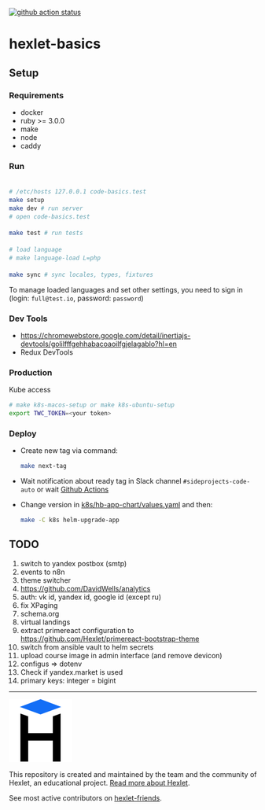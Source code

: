 [![github action status](https://github.com/hexlet-basics/hexlet-basics/workflows/push/badge.svg)](https://actions-badge.atrox.dev/hexlet-basics/hexlet-basics/goto)

# hexlet-basics

## Setup

### Requirements

- docker
- ruby >= 3.0.0
- make
- node
- caddy

### Run

```bash

# /etc/hosts 127.0.0.1 code-basics.test
make setup
make dev # run server
# open code-basics.test

make test # run tests

# load language
# make language-load L=php

make sync # sync locales, types, fixtures
```

To manage loaded languages and set other settings, you need to sign in (login: `full@test.io`, password: `password`)

### Dev Tools

- <https://chromewebstore.google.com/detail/inertiajs-devtools/golilfffgehhabacoaoilfgjelagablo?hl=en>
- Redux DevTools

### Production

Kube access

```bash
# make k8s-macos-setup or make k8s-ubuntu-setup
export TWC_TOKEN=<your token>
```

### Deploy

- Create new tag via command:

  ```bash
  make next-tag
  ```

- Wait notification about ready tag in Slack channel `#sideprojects-code-auto` or wait [Github Actions](https://github.com/hexlet-basics/hexlet-basics/actions/workflows/release.yml)
- Change version in [k8s/hb-app-chart/values.yaml](/k8s/hb-app-chart/values.yaml) and then:

  ```bash
  make -C k8s helm-upgrade-app
  ```

## TODO

1. switch to yandex postbox (smtp)
1. events to n8n
1. theme switcher
1. <https://github.com/DavidWells/analytics>
1. auth: vk id, yandex id, google id (except ru)
1. fix XPaging
1. schema.org
1. virtual landings
1. extract primereact configuration to https://github.com/Hexlet/primereact-bootstrap-theme
1. switch from ansible vault to helm secrets
1. upload course image in admin interface (and remove devicon)
1. configus => dotenv
1. Check if yandex.market is used
1. primary keys: integer = bigint

---

[![Hexlet Ltd. logo](https://raw.githubusercontent.com/Hexlet/assets/master/images/hexlet_logo128.png)](https://hexlet.io/?utm_source=github&utm_medium=referral&utm_campaign=hexlet&utm_content=hexlet-basics)

This repository is created and maintained by the team and the community of Hexlet, an educational project. [Read more about Hexlet](https://hexlet.io/?utm_source=github&utm_medium=referral&utm_campaign=hexlet&utm_content=hexlet-basics).

See most active contributors on [hexlet-friends](https://friends.hexlet.io/).
